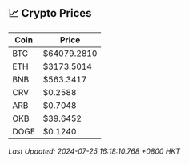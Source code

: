 ## 📈 Crypto Prices

| Coin | Price |
| ---- | ----- |
| BTC | $64079.2810 |
| ETH | $3173.5014 |
| BNB | $563.3417 |
| CRV | $0.2588 |
| ARB | $0.7048 |
| OKB | $39.6452 |
| DOGE | $0.1240 |

_Last Updated: 2024-07-25 16:18:10.768 +0800 HKT_